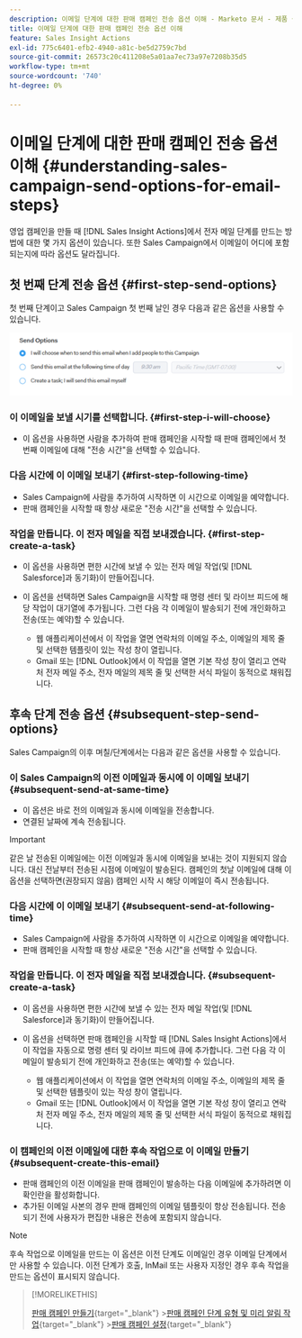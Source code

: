 ```yaml
---
description: 이메일 단계에 대한 판매 캠페인 전송 옵션 이해 - Marketo 문서 - 제품 설명서
title: 이메일 단계에 대한 판매 캠페인 전송 옵션 이해
feature: Sales Insight Actions
exl-id: 775c6401-efb2-4940-a81c-be5d2759c7bd
source-git-commit: 26573c20c411208e5a01aa7ec73a97e7208b35d5
workflow-type: tm+mt
source-wordcount: '740'
ht-degree: 0%

---
```


# 이메일 단계에 대한 판매 캠페인 전송 옵션 이해 {#understanding-sales-campaign-send-options-for-email-steps}

영업 캠페인을 만들 때 [!DNL Sales Insight Actions]에서 전자 메일 단계를 만드는 방법에 대한 몇 가지 옵션이 있습니다. 또한 Sales Campaign에서 이메일이 어디에 포함되는지에 따라 옵션도 달라집니다.

## 첫 번째 단계 전송 옵션 {#first-step-send-options}

첫 번째 단계이고 Sales Campaign 첫 번째 날인 경우 다음과 같은 옵션을 사용할 수 있습니다.

![](assets/understanding-sales-campaign-send-options-for-email-steps-1.png)

### 이 이메일을 보낼 시기를 선택합니다. {#first-step-i-will-choose}

* 이 옵션을 사용하면 사람을 추가하여 판매 캠페인을 시작할 때 판매 캠페인에서 첫 번째 이메일에 대해 &quot;전송 시간&quot;을 선택할 수 있습니다.

### 다음 시간에 이 이메일 보내기 {#first-step-following-time}

* Sales Campaign에 사람을 추가하여 시작하면 이 시간으로 이메일을 예약합니다.
* 판매 캠페인을 시작할 때 항상 새로운 &quot;전송 시간&quot;을 선택할 수 있습니다.

### 작업을 만듭니다. 이 전자 메일을 직접 보내겠습니다. {#first-step-create-a-task}

* 이 옵션을 사용하면 편한 시간에 보낼 수 있는 전자 메일 작업(및 [!DNL Salesforce]과 동기화)이 만들어집니다.
* 이 옵션을 선택하면 Sales Campaign을 시작할 때 명령 센터 및 라이브 피드에 해당 작업이 대기열에 추가됩니다. 그런 다음 각 이메일이 발송되기 전에 개인화하고 전송(또는 예약)할 수 있습니다.

   * 웹 애플리케이션에서 이 작업을 열면 연락처의 이메일 주소, 이메일의 제목 줄 및 선택한 템플릿이 있는 작성 창이 열립니다.
   * Gmail 또는 [!DNL Outlook]에서 이 작업을 열면 기본 작성 창이 열리고 연락처 전자 메일 주소, 전자 메일의 제목 줄 및 선택한 서식 파일이 동적으로 채워집니다.

## 후속 단계 전송 옵션 {#subsequent-step-send-options}

Sales Campaign의 이후 며칠/단계에서는 다음과 같은 옵션을 사용할 수 있습니다.

### 이 Sales Campaign의 이전 이메일과 동시에 이 이메일 보내기 {#subsequent-send-at-same-time}

* 이 옵션은 바로 전의 이메일과 동시에 이메일을 전송합니다.
* 연결된 날짜에 계속 전송됩니다.

>[!IMPORTANT]
>
>같은 날 전송된 이메일에는 이전 이메일과 동시에 이메일을 보내는 것이 지원되지 않습니다. 대신 전날부터 전송된 시점에 이메일이 발송된다. 캠페인의 첫날 이메일에 대해 이 옵션을 선택하면(권장되지 않음) 캠페인 시작 시 해당 이메일이 즉시 전송됩니다.

### 다음 시간에 이 이메일 보내기 {#subsequent-send-at-following-time}

* Sales Campaign에 사람을 추가하여 시작하면 이 시간으로 이메일을 예약합니다.
* 판매 캠페인을 시작할 때 항상 새로운 &quot;전송 시간&quot;을 선택할 수 있습니다.

### 작업을 만듭니다. 이 전자 메일을 직접 보내겠습니다. {#subsequent-create-a-task}

* 이 옵션을 사용하면 편한 시간에 보낼 수 있는 전자 메일 작업(및 [!DNL Salesforce]과 동기화)이 만들어집니다.
* 이 옵션을 선택하면 판매 캠페인을 시작할 때 [!DNL Sales Insight Actions]에서 이 작업을 자동으로 명령 센터 및 라이브 피드에 큐에 추가합니다. 그런 다음 각 이메일이 발송되기 전에 개인화하고 전송(또는 예약)할 수 있습니다.

   * 웹 애플리케이션에서 이 작업을 열면 연락처의 이메일 주소, 이메일의 제목 줄 및 선택한 템플릿이 있는 작성 창이 열립니다.
   * Gmail 또는 [!DNL Outlook]에서 이 작업을 열면 기본 작성 창이 열리고 연락처 전자 메일 주소, 전자 메일의 제목 줄 및 선택한 서식 파일이 동적으로 채워집니다.

### 이 캠페인의 이전 이메일에 대한 후속 작업으로 이 이메일 만들기 {#subsequent-create-this-email}

* 판매 캠페인의 이전 이메일을 판매 캠페인이 발송하는 다음 이메일에 추가하려면 이 확인란을 활성화합니다.
* 추가된 이메일 사본의 경우 판매 캠페인의 이메일 템플릿이 항상 전송됩니다. 전송되기 전에 사용자가 편집한 내용은 전송에 포함되지 않습니다.

>[!NOTE]
>
>후속 작업으로 이메일을 만드는 이 옵션은 이전 단계도 이메일인 경우 이메일 단계에서만 사용할 수 있습니다. 이전 단계가 호출, InMail 또는 사용자 지정인 경우 후속 작업을 만드는 옵션이 표시되지 않습니다.

>[!MORELIKETHIS]
>
>[판매 캠페인 만들기](/help/marketo/product-docs/marketo-sales-insight/actions/campaigns/create-a-sales-campaign.md){target="_blank"}
>&#x200B;>[판매 캠페인 단계 유형 및 미리 알림 작업](/help/marketo/product-docs/marketo-sales-insight/actions/campaigns/sales-campaign-step-types-and-reminder-tasks.md){target="_blank"}
>&#x200B;>[판매 캠페인 설정](/help/marketo/product-docs/marketo-sales-insight/actions/campaigns/sales-campaign-settings.md){target="_blank"}

